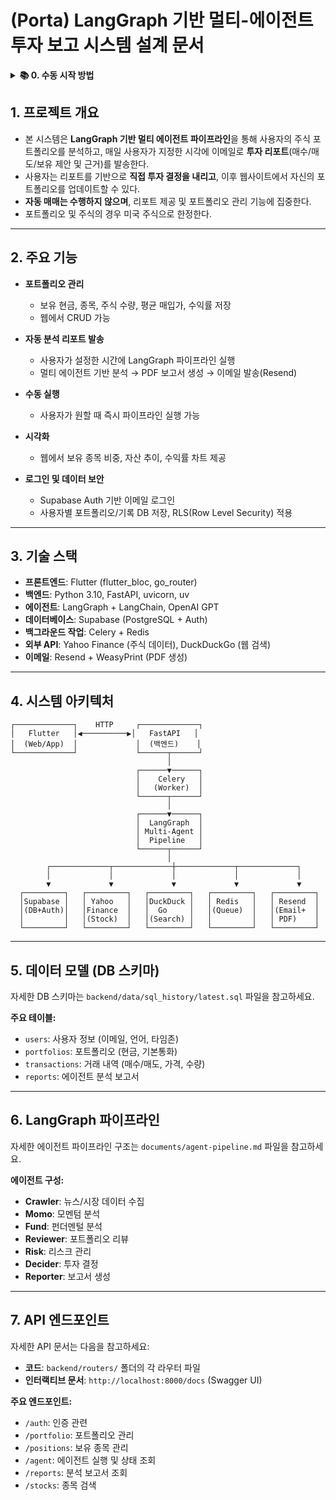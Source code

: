 # (Porta) LangGraph 기반 멀티-에이전트 투자 보고 시스템 설계 문서

<details>
<summary><strong>📚 0. 수동 시작 방법</strong></summary>

- 직접 수동(local)으로 애플리케이션을 구동하고 싶은 경우 아래 사항을 따라해주세요.

### 📋 사전 요구사항

시작하기 전에 다음이 설치되어 있는지 확인하세요:

- **Python 3.10 이상** - [다운로드](https://www.python.org/downloads/)
- **Node.js & npm** - [다운로드](https://nodejs.org/)
- **Flutter SDK** - [설치 가이드](https://docs.flutter.dev/get-started/install)
- **Redis** - [설치 가이드](https://redis.io/docs/install/)
- **uv** (Python 패키지 매니저) - [설치 가이드](https://docs.astral.sh/uv/getting-started/installation/)

### 🔑 1단계: 환경 변수 설정

프로젝트 루트 디렉토리에 `.env` 파일을 생성하고 다음 내용을 추가하세요:

```bash
# OpenAI API (필수)
OPENAI_API_KEY="sk-your-openai-api-key-here"

# LangSmith (선택사항 - 에이전트 추적용)
LANGSMITH_API_KEY="ls__your-langsmith-api-key"

# Supabase (필수 - 데이터베이스 & 인증)
SUPABASE_URL="https://your-project-id.supabase.co"
SUPABASE_KEY="your-supabase-anon-key"

# Resend (필수 - 이메일 발송)
RESEND_API_KEY="re_your-resend-api-key"

# Celery & Redis (필수 - 백그라운드 작업)
REDIS_URL="redis://localhost:6379/0"
CELERY_BROKER_URL="redis://localhost:6379/0"
CELERY_RESULT_BACKEND="redis://localhost:6379/0"
```

#### 🔐 API 키 발급 방법:

1. **OpenAI API**: [OpenAI 플랫폼](https://platform.openai.com/api-keys)에서 발급
2. **LangSmith**: [LangSmith](https://smith.langchain.com/)에서 가입 후 발급 (선택사항)
3. **Supabase**: [Supabase](https://supabase.com/)에서 새 프로젝트 생성 후 Settings → API에서 확인
4. **Resend**: [Resend](https://resend.com/)에서 가입 후 API Keys에서 발급

### 🚀 2단계: 백엔드 실행

```bash
# 프로젝트 루트에서 백엔드 디렉토리로 이동
cd backend

# Python 의존성 설치
uv sync

# 데이터베이스 초기화 (Supabase 설정 후)
uv run python -c "from data.db import Database; import asyncio; asyncio.run(Database.initialize())"

# Redis 서버 시작 (별도 터미널)
redis-server

# Celery 워커 시작 (별도 터미널)
uv run ./scripts/run-celery.sh

# FastAPI 서버 시작
uv run ./scripts/run-server.sh
```

백엔드가 성공적으로 실행되면 `http://localhost:8000`에서 접속 가능합니다.

### 📱 3단계: 프론트엔드 실행

```bash
# 프로젝트 루트에서 프론트엔드 디렉토리로 이동
cd frontend

# Flutter 의존성 설치
flutter pub get

# 웹에서 실행
flutter run -d web-server --web-port 3000

# 또는 모바일 디바이스에서 실행
flutter run
```

프론트엔드가 성공적으로 실행되면 `http://localhost:3000`에서 접속 가능합니다.

### 🔧 4단계: Supabase 데이터베이스 설정

1. [Supabase 대시보드](https://supabase.com/dashboard)에서 새 프로젝트 생성
2. **SQL Editor**에서 다음 파일 내용을 순서대로 실행:
</details>

## 1. 프로젝트 개요

- 본 시스템은 **LangGraph 기반 멀티 에이전트 파이프라인**을 통해 사용자의 주식 포트폴리오를 분석하고, 매일 사용자가 지정한 시각에 이메일로 **투자 리포트**(매수/매도/보유 제안 및 근거)를 발송한다.
- 사용자는 리포트를 기반으로 **직접 투자 결정을 내리고**, 이후 웹사이트에서 자신의 포트폴리오를 업데이트할 수 있다.
- **자동 매매는 수행하지 않으며**, 리포트 제공 및 포트폴리오 관리 기능에 집중한다.
- 포트폴리오 및 주식의 경우 미국 주식으로 한정한다.

---

## 2. 주요 기능

- **포트폴리오 관리**

  - 보유 현금, 종목, 주식 수량, 평균 매입가, 수익률 저장
  - 웹에서 CRUD 가능

- **자동 분석 리포트 발송**

  - 사용자가 설정한 시간에 LangGraph 파이프라인 실행
  - 멀티 에이전트 기반 분석 → PDF 보고서 생성 → 이메일 발송(Resend)

- **수동 실행**

  - 사용자가 원할 때 즉시 파이프라인 실행 가능

- **시각화**

  - 웹에서 보유 종목 비중, 자산 추이, 수익률 차트 제공

- **로그인 및 데이터 보안**

  - Supabase Auth 기반 이메일 로그인
  - 사용자별 포트폴리오/기록 DB 저장, RLS(Row Level Security) 적용

---

## 3. 기술 스택

- **프론트엔드**: Flutter (flutter_bloc, go_router)
- **백엔드**: Python 3.10, FastAPI, uvicorn, uv
- **에이전트**: LangGraph + LangChain, OpenAI GPT
- **데이터베이스**: Supabase (PostgreSQL + Auth)
- **백그라운드 작업**: Celery + Redis
- **외부 API**: Yahoo Finance (주식 데이터), DuckDuckGo (웹 검색)
- **이메일**: Resend + WeasyPrint (PDF 생성)

---

## 4. 시스템 아키텍처

```
┌─────────────┐    HTTP     ┌─────────────┐
│   Flutter   │◀──────────▶│   FastAPI   │
│  (Web/App)  │             │  (백엔드)    │
└─────────────┘             └──────┬──────┘
                                   │
                            ┌──────▼──────┐
                            │    Celery   │
                            │   (Worker)  │
                            └──────┬──────┘
                                   │
                            ┌──────▼──────┐
                            │  LangGraph  │
                            │ Multi-Agent │
                            │  Pipeline   │
                            └──────┬──────┘
                                   │
        ┌─────────────┬─────────────┼─────────────┬─────────────┐
        │             │             │             │             │
        ▼             ▼             ▼             ▼             ▼
  ┌─────────┐   ┌─────────┐   ┌─────────┐   ┌─────────┐   ┌─────────┐
  │Supabase │   │ Yahoo   │   │DuckDuck │   │ Redis   │   │ Resend  │
  │(DB+Auth)│   │Finance  │   │  Go     │   │(Queue)  │   │(Email+  │
  │         │   │(Stock)  │   │(Search) │   │         │   │ PDF)    │
  └─────────┘   └─────────┘   └─────────┘   └─────────┘   └─────────┘
```

---

## 5. 데이터 모델 (DB 스키마)

자세한 DB 스키마는 `backend/data/sql_history/latest.sql` 파일을 참고하세요.

**주요 테이블:**

- `users`: 사용자 정보 (이메일, 언어, 타임존)
- `portfolios`: 포트폴리오 (현금, 기본통화)
- `transactions`: 거래 내역 (매수/매도, 가격, 수량)
- `reports`: 에이전트 분석 보고서

---

## 6. LangGraph 파이프라인

자세한 에이전트 파이프라인 구조는 `documents/agent-pipeline.md` 파일을 참고하세요.

**에이전트 구성:**

- **Crawler**: 뉴스/시장 데이터 수집
- **Momo**: 모멘텀 분석
- **Fund**: 펀더멘털 분석
- **Reviewer**: 포트폴리오 리뷰
- **Risk**: 리스크 관리
- **Decider**: 투자 결정
- **Reporter**: 보고서 생성

---

## 7. API 엔드포인트

자세한 API 문서는 다음을 참고하세요:

- **코드**: `backend/routers/` 폴더의 각 라우터 파일
- **인터랙티브 문서**: `http://localhost:8000/docs` (Swagger UI)

**주요 엔드포인트:**

- `/auth`: 인증 관련
- `/portfolio`: 포트폴리오 관리
- `/positions`: 보유 종목 관리
- `/agent`: 에이전트 실행 및 상태 조회
- `/reports`: 분석 보고서 조회
- `/stocks`: 종목 검색
